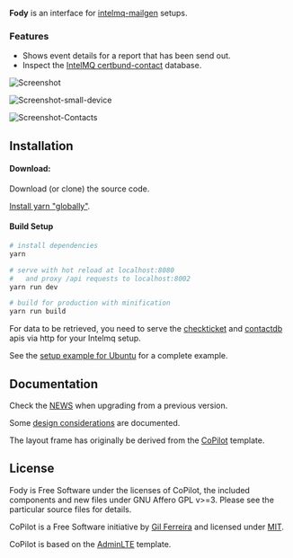 **Fody** is an interface for 
[intelmq-mailgen](https://github.com/Intevation/intelmq-mailgen) setups.

### Features
 * Shows event details for a report that has been send out.
 * Inspect the [IntelMQ certbund-contact](https://github.com/Intevation/intelmq/tree/certbund-contact/intelmq/bots/experts/certbund_contact) database.

![Screenshot](https://cloud.githubusercontent.com/assets/8190008/20760225/b2c83b80-b71f-11e6-98a0-f141f23b28c6.png)

![Screenshot-small-device](https://cloud.githubusercontent.com/assets/8190008/20760245/c2aa5678-b71f-11e6-920e-548d2e275c8e.png)

![Screenshot-Contacts](https://cloud.githubusercontent.com/assets/8190008/22743973/271a7d76-ee1c-11e6-882e-bbc629e97ace.png)

Installation
------------

#### Download:

Download (or clone) the source code.

[Install yarn "globally"](https://yarnpkg.com/en/docs/install).


#### Build Setup

``` bash
# install dependencies
yarn

# serve with hot reload at localhost:8080 
#   and proxy /api requests to localhost:8002
yarn run dev

# build for production with minification
yarn run build
```



For data to be retrieved, you need to serve the 
[checkticket](https://github.com/Intevation/intelmq-mailgen/tree/master/extras/checkticket-spa)
and 
[contactdb](https://github.com/Intevation/intelmq-mailgen/tree/master/extras/contactdb_api)
apis via http for your Intelmq setup.

See the [setup example for Ubuntu](docs/SetupExampleUbuntu.md) for a complete example.

Documentation
-------------

Check the [NEWS](NEWS.md) when upgrading from a previous version.

Some [design considerations](docs/DesignConsiderations.md) are documented.

The layout frame has originally be derived from the [CoPilot](https://github.com/misterGF/CoPilot) template.

License
-------
Fody is Free Software under the licenses of CoPilot,
the included components and new files under GNU Affero GPL v>=3.
Please see the particular source files for details.

CoPilot is a Free Software initiative by [Gil Ferreira](http://gferreira.me)
and licensed under [MIT](http://opensource.org/licenses/MIT).

CoPilot is based on the [AdminLTE](https://github.com/almasaeed2010/AdminLTE)
template.
